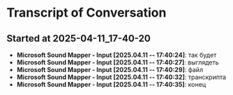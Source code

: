 # Transcript of Conversation

## Started at 2025-04-11_17-40-20

- **Microsoft Sound Mapper - Input [2025.04.11 -- 17:40:24]**: так будет
- **Microsoft Sound Mapper - Input [2025.04.11 -- 17:40:27]**: выглядеть
- **Microsoft Sound Mapper - Input [2025.04.11 -- 17:40:29]**: файл
- **Microsoft Sound Mapper - Input [2025.04.11 -- 17:40:32]**: транскрипта
- **Microsoft Sound Mapper - Input [2025.04.11 -- 17:40:35]**: конец
